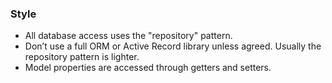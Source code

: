 ### Style

* All database access uses the "repository" pattern.
* Don’t use a full ORM or Active Record library unless agreed. Usually the repository pattern is lighter.
* Model properties are accessed through getters and setters.
